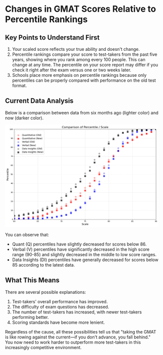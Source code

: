 # Changes in GMAT Scores Relative to Percentile Rankings

## Key Points to Understand First

1. Your scaled score reflects your true ability and doesn't change.
2. Percentile rankings compare your score to test-takers from the past five years, showing where you rank among every 100 people. This can change at any time. The percentile on your score report may differ if you check it right after the exam versus one or two weeks later.
3. Schools place more emphasis on percentile rankings because only percentiles can be properly compared with performance on the old test format.

## Current Data Analysis

Below is a comparison between data from six months ago (lighter color) and now (darker color).

![GMAT百分位趨勢圖](./images/gmat-percentile-chart.png)

You can observe that:

* Quant (Q) percentiles have slightly decreased for scores below 86.
* Verbal (V) percentiles have significantly decreased in the high score range (90-85) and slightly decreased in the middle to low score ranges.
* Data Insights (DI) percentiles have generally decreased for scores below 85 according to the latest data.

## What This Means

There are several possible explanations:

1. Test-takers' overall performance has improved.
2. The difficulty of exam questions has decreased.
3. The number of test-takers has increased, with newer test-takers performing better.
4. Scoring standards have become more lenient.

Regardless of the cause, all these possibilities tell us that "taking the GMAT is like rowing against the current—if you don't advance, you fall behind." You now need to work harder to outperform more test-takers in this increasingly competitive environment.
